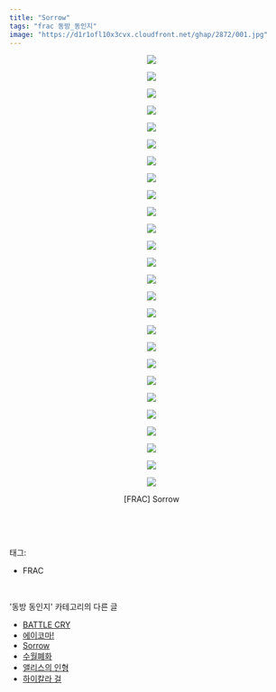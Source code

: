 ```yaml
---
title: "Sorrow"
tags: "frac 동방_동인지"
image: "https://d1r1ofl10x3cvx.cloudfront.net/ghap/2872/001.jpg"
---
```

<div class="article">
<p style="text-align: center; clear: none; float: none;"><img src="{{ site.imgserver7 }}/ghap/2872/001.jpg"/></p>
<p style="text-align: center; clear: none; float: none;"><img src="{{ site.imgserver7 }}/ghap/2872/002.jpg"/></p>
<p style="text-align: center; clear: none; float: none;"><img src="{{ site.imgserver7 }}/ghap/2872/003.jpg"/></p>
<p style="text-align: center; clear: none; float: none;"><img src="{{ site.imgserver7 }}/ghap/2872/004.jpg"/></p>
<p style="text-align: center; clear: none; float: none;"><img src="{{ site.imgserver7 }}/ghap/2872/005.jpg"/></p>
<p style="text-align: center; clear: none; float: none;"><img src="{{ site.imgserver7 }}/ghap/2872/006.jpg"/></p>
<p style="text-align: center; clear: none; float: none;"><img src="{{ site.imgserver7 }}/ghap/2872/007.jpg"/></p>
<p style="text-align: center; clear: none; float: none;"><img src="{{ site.imgserver7 }}/ghap/2872/008.jpg"/></p>
<p style="text-align: center; clear: none; float: none;"><img src="{{ site.imgserver7 }}/ghap/2872/009.jpg"/></p>
<p style="text-align: center; clear: none; float: none;"><img src="{{ site.imgserver7 }}/ghap/2872/010.jpg"/></p>
<p style="text-align: center; clear: none; float: none;"><img src="{{ site.imgserver7 }}/ghap/2872/011.jpg"/></p>
<p style="text-align: center; clear: none; float: none;"><img src="{{ site.imgserver7 }}/ghap/2872/012.jpg"/></p>
<p style="text-align: center; clear: none; float: none;"><img src="{{ site.imgserver7 }}/ghap/2872/013.jpg"/></p>
<p style="text-align: center; clear: none; float: none;"><img src="{{ site.imgserver7 }}/ghap/2872/014.jpg"/></p>
<p style="text-align: center; clear: none; float: none;"><img src="{{ site.imgserver7 }}/ghap/2872/015.jpg"/></p>
<p style="text-align: center; clear: none; float: none;"><img src="{{ site.imgserver7 }}/ghap/2872/016.jpg"/></p>
<p style="text-align: center; clear: none; float: none;"><img src="{{ site.imgserver7 }}/ghap/2872/017.jpg"/></p>
<p style="text-align: center; clear: none; float: none;"><img src="{{ site.imgserver7 }}/ghap/2872/018.jpg"/></p>
<p style="text-align: center; clear: none; float: none;"><img src="{{ site.imgserver7 }}/ghap/2872/019.jpg"/></p>
<p style="text-align: center; clear: none; float: none;"><img src="{{ site.imgserver7 }}/ghap/2872/020.jpg"/></p>
<p style="text-align: center; clear: none; float: none;"><img src="{{ site.imgserver7 }}/ghap/2872/021.jpg"/></p>
<p style="text-align: center; clear: none; float: none;"><img src="{{ site.imgserver7 }}/ghap/2872/022.jpg"/></p>
<p style="text-align: center; clear: none; float: none;"><img src="{{ site.imgserver7 }}/ghap/2872/023.jpg"/></p>
<p style="text-align: center; clear: none; float: none;"><img src="{{ site.imgserver7 }}/ghap/2872/024.jpg"/></p>
<p style="text-align: center; clear: none; float: none;"><img src="{{ site.imgserver7 }}/ghap/2872/025.jpg"/></p>
<p style="text-align: center; clear: none; float: none;"><img src="{{ site.imgserver7 }}/ghap/2872/026.jpg"/></p>
<p style="text-align: center; clear: none; float: none;">[FRAC] Sorrow</p>
<p><br/></p>
</div><br/>
<div class="tagTrail">
<p>태그: </p>
<ul>
<li>FRAC</li>
</ul>
</div><br/>
<div class="another">
<p>'동방 동인지' 카테고리의 다른 글</p>
<ul>
<li><a href="/ghap_2874">BATTLE CRY</a></li>
<li><a href="/ghap_2873">에이코마!</a></li>
<li><a href="/ghap_2872">Sorrow</a></li>
<li><a href="/ghap_2871">수월폐화</a></li>
<li><a href="/ghap_2870">앨리스의 인형</a></li>
<li><a href="/ghap_2869">하이칼라 걸</a></li>
</ul>
</div><br/>
<div class="cb_module cb_fluid">
<div class="cb_wrt cb_profile">
</div><!-- commentList close -->
</div><br/>
